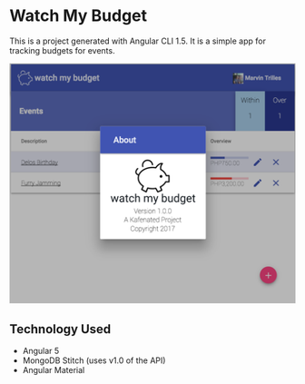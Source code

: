 # Watch My Budget

This is a project generated with Angular CLI 1.5. It is a simple app for tracking budgets for events.

![](doc/screenshot.png?raw=true)

## Technology Used

- Angular 5
- MongoDB Stitch (uses v1.0 of the API)
- Angular Material

